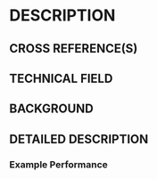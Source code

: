 # DESCRIPTION

## CROSS REFERENCE(S)

## TECHNICAL FIELD

## BACKGROUND

## DETAILED DESCRIPTION

### Example Performance

